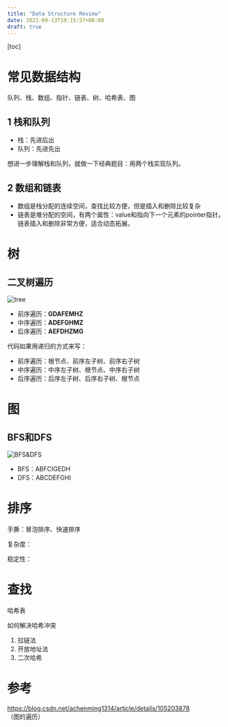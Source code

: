 ```yaml
---
title: "Data Structure Review"
date: 2021-09-13T19:15:57+08:00
draft: true
---
```


[toc]

# 常见数据结构

队列、栈、数组、指针、链表、树、哈希表、图

## 1 栈和队列

- 栈：先进后出
- 队列：先进先出

想进一步理解栈和队列，就做一下经典题目：用两个栈实现队列。

## 2 数组和链表

- 数组是栈分配的连续空间，查找比较方便，但是插入和删除比较复杂
- 链表是堆分配的空间，有两个属性：value和指向下一个元素的pointer指针。链表插入和删除非常方便，适合动态拓展。

# 树

## 二叉树遍历

![tree](https://img2018.cnblogs.com/blog/1590962/201903/1590962-20190306194614674-1602895543.png)

- 前序遍历：**GDAFEMHZ**
- 中序遍历：**ADEFGHMZ**
- 后序遍历：**AEFDHZMG**

代码如果用递归的方式来写：

- 前序遍历：根节点、前序左子树、前序右子树
- 中序遍历：中序左子树、根节点、中序右子树
- 后序遍历：后序左子树、后序右子树、根节点

# 图

## BFS和DFS

![BFS&DFS](https://img-blog.csdnimg.cn/20200330172130481.png?x-oss-process=image/watermark,type_ZmFuZ3poZW5naGVpdGk,shadow_10,text_aHR0cHM6Ly9ibG9nLmNzZG4ubmV0L0FjaGVubWluZzEzMTQ=,size_16,color_FFFFFF,t_70#pic_center)

- BFS：ABFCIGEDH
- DFS：ABCDEFGHI

# 排序

手撕：冒泡排序、快速排序

复杂度：

稳定性：

# 查找

哈希表

如何解决哈希冲突

1. 拉链法
2. 开放地址法
3. 二次哈希

# 参考

https://blog.csdn.net/achenming1314/article/details/105203878 （图的遍历）

